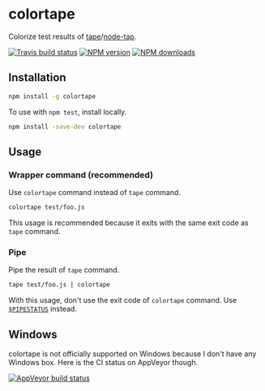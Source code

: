 # colortape

Colorize test results of [tape](https://github.com/substack/tape)/[node-tap](https://github.com/isaacs/node-tap).

[![Travis build status](https://img.shields.io/travis/shuhei/colortape.svg)](https://travis-ci.org/shuhei/colortape)
[![NPM version](https://img.shields.io/npm/v/colortape.svg)](https://www.npmjs.com/package/colortape)
[![NPM downloads](https://img.shields.io/npm/dm/colortape.svg)](https://www.npmjs.com/package/colortape)

## Installation

```sh
npm install -g colortape
```

To use with `npm test`, install locally.

```sh
npm install -save-dev colortape
```

## Usage

### Wrapper command (recommended)

Use `colortape` command instead of `tape` command.

```sh
colortape test/foo.js
```

This usage is recommended because it exits with the same exit code as `tape` command.

### Pipe

Pipe the result of `tape` command.

```sh
tape test/foo.js | colortape
```

With this usage, don't use the exit code of `colortape` command. Use [`$PIPESTATUS`](http://tldp.org/LDP/abs/html/internalvariables.html#PIPESTATUSREF) instead.

## Windows

colortape is not officially supported on Windows because I don't have any Windows box. Here is the CI status on AppVeyor though.

[![AppVeyor build status](https://ci.appveyor.com/api/projects/status/3arg9qd3y3afhg4a?svg=true)](https://ci.appveyor.com/project/shuhei/colortape)
